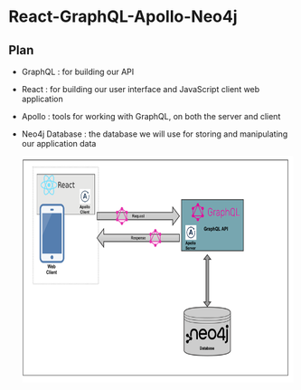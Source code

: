 # React-GraphQL-Apollo-Neo4j

## Plan

-   GraphQL : for building our API
-   React : for building our user interface and JavaScript client web application
-   Apollo : tools for working with GraphQL, on both the server and client
-   Neo4j Database : the database we will use for storing and manipulating our application
    data

    <img src="/src/assets/images/RGAN.png" width="600" height="400">
